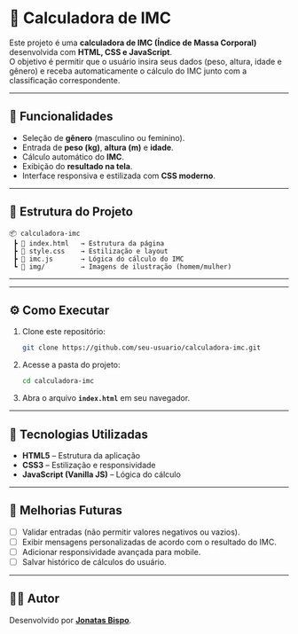 
# 🧮 Calculadora de IMC

Este projeto é uma **calculadora de IMC (Índice de Massa Corporal)** desenvolvida com **HTML, CSS e JavaScript**.  
O objetivo é permitir que o usuário insira seus dados (peso, altura, idade e gênero) e receba automaticamente o cálculo do IMC junto com a classificação correspondente.

---

## 🚀 Funcionalidades

- Seleção de **gênero** (masculino ou feminino).  
- Entrada de **peso (kg)**, **altura (m)** e **idade**.  
- Cálculo automático do **IMC**.  
- Exibição do **resultado na tela**.  
- Interface responsiva e estilizada com **CSS moderno**.  

---

## 📂 Estrutura do Projeto

```
📦 calculadora-imc
 ┣ 📜 index.html   → Estrutura da página
 ┣ 📜 style.css    → Estilização e layout
 ┣ 📜 imc.js       → Lógica do cálculo do IMC
 ┗ 📁 img/         → Imagens de ilustração (homem/mulher)
```

---



---

## ⚙️ Como Executar

1. Clone este repositório:  

   ```bash
   git clone https://github.com/seu-usuario/calculadora-imc.git
   ```

2. Acesse a pasta do projeto:  

   ```bash
   cd calculadora-imc
   ```

3. Abra o arquivo **`index.html`** em seu navegador.  

---

## 📖 Tecnologias Utilizadas

- **HTML5** – Estrutura da aplicação  
- **CSS3** – Estilização e responsividade  
- **JavaScript (Vanilla JS)** – Lógica do cálculo  

---

## 📌 Melhorias Futuras

- [ ] Validar entradas (não permitir valores negativos ou vazios).  
- [ ] Exibir mensagens personalizadas de acordo com o resultado do IMC.  
- [ ] Adicionar responsividade avançada para mobile.  
- [ ] Salvar histórico de cálculos do usuário.  

---

## 👨‍💻 Autor

Desenvolvido por **[Jonatas Bispo](https://github.com/jonatasbispo)**.  

